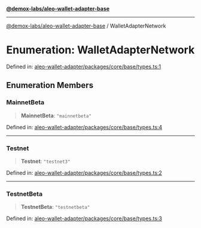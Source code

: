 [**@demox-labs/aleo-wallet-adapter-base**](../README.md)

***

[@demox-labs/aleo-wallet-adapter-base](../README.md) / WalletAdapterNetwork

# Enumeration: WalletAdapterNetwork

Defined in: [aleo-wallet-adapter/packages/core/base/types.ts:1](https://github.com/demox-labs/aleo-wallet-adapter/blob/818636b4a87a5b81f15303d0099057a3563c844a/packages/core/base/types.ts#L1)

## Enumeration Members

### MainnetBeta

> **MainnetBeta**: `"mainnetbeta"`

Defined in: [aleo-wallet-adapter/packages/core/base/types.ts:4](https://github.com/demox-labs/aleo-wallet-adapter/blob/818636b4a87a5b81f15303d0099057a3563c844a/packages/core/base/types.ts#L4)

***

### Testnet

> **Testnet**: `"testnet3"`

Defined in: [aleo-wallet-adapter/packages/core/base/types.ts:2](https://github.com/demox-labs/aleo-wallet-adapter/blob/818636b4a87a5b81f15303d0099057a3563c844a/packages/core/base/types.ts#L2)

***

### TestnetBeta

> **TestnetBeta**: `"testnetbeta"`

Defined in: [aleo-wallet-adapter/packages/core/base/types.ts:3](https://github.com/demox-labs/aleo-wallet-adapter/blob/818636b4a87a5b81f15303d0099057a3563c844a/packages/core/base/types.ts#L3)
